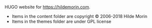 HUGO website for https://hildemorin.com.

* Items in the content folder are copyright © 2006-2018 Hilde Morin
* Items in the themes folder are under GPL license
